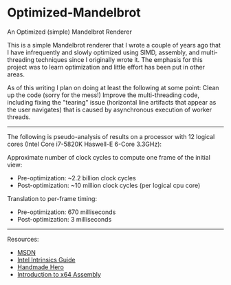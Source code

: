 # Optimized-Mandelbrot
An Optimized (simple) Mandelbrot Renderer

This is a simple Mandelbrot renderer that I wrote a couple of years ago that I have infrequently and slowly optimized using SIMD, assembly, and multi-threading techniques since I originally wrote it. The emphasis for this project was to learn optimization and little effort has been put in other areas.

As of this writing I plan on doing at least the following at some point:
Clean up the code (sorry for the mess!)
Improve the multi-threading code, including fixing the "tearing" issue (horizontal line artifacts that appear as the user navigates) that is caused by asynchronous execution of worker threads.

---

The following is pseudo-analysis of results on a processor with 12 logical cores (Intel Core i7-5820K Haswell-E 6-Core 3.3GHz):

Approximate number of clock cycles to compute one frame of the initial view:
* Pre-optimization: ~2.2 billion clock cycles
* Post-optimization: ~10 million clock cycles (per logical cpu core)

Translation to per-frame timing:
* Pre-optimization: 670 milliseconds
* Post-optimization: 3 milliseconds

---

Resources:
* [MSDN](https://msdn.microsoft.com/en-us)
* [Intel Intrinsics Guide](https://software.intel.com/sites/landingpage/IntrinsicsGuide/)
* [Handmade Hero](https://www.youtube.com/channel/UCaTznQhurW5AaiYPbhEA-KA)
* [Introduction to x64 Assembly](https://software.intel.com/en-us/articles/introduction-to-x64-assembly)
